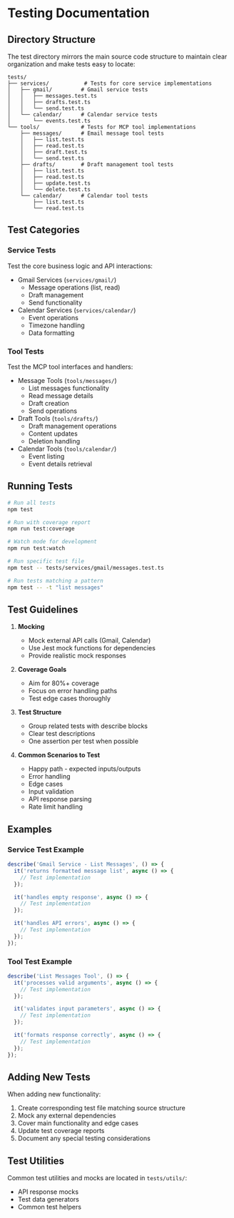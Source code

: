 # Testing Documentation

## Directory Structure
The test directory mirrors the main source code structure to maintain clear organization and make tests easy to locate:

```
tests/
├── services/           # Tests for core service implementations
│   ├── gmail/         # Gmail service tests
│   │   ├── messages.test.ts
│   │   ├── drafts.test.ts
│   │   └── send.test.ts
│   └── calendar/      # Calendar service tests
│       └── events.test.ts
└── tools/             # Tests for MCP tool implementations
    ├── messages/      # Email message tool tests
    │   ├── list.test.ts
    │   ├── read.test.ts
    │   ├── draft.test.ts
    │   └── send.test.ts
    ├── drafts/        # Draft management tool tests
    │   ├── list.test.ts
    │   ├── read.test.ts
    │   ├── update.test.ts
    │   └── delete.test.ts
    └── calendar/      # Calendar tool tests
        ├── list.test.ts
        └── read.test.ts
```

## Test Categories

### Service Tests
Test the core business logic and API interactions:
- Gmail Services (`services/gmail/`)
  - Message operations (list, read)
  - Draft management
  - Send functionality
- Calendar Services (`services/calendar/`)
  - Event operations
  - Timezone handling
  - Data formatting

### Tool Tests
Test the MCP tool interfaces and handlers:
- Message Tools (`tools/messages/`)
  - List messages functionality
  - Read message details
  - Draft creation
  - Send operations
- Draft Tools (`tools/drafts/`)
  - Draft management operations
  - Content updates
  - Deletion handling
- Calendar Tools (`tools/calendar/`)
  - Event listing
  - Event details retrieval

## Running Tests

```bash
# Run all tests
npm test

# Run with coverage report
npm run test:coverage

# Watch mode for development
npm run test:watch

# Run specific test file
npm test -- tests/services/gmail/messages.test.ts

# Run tests matching a pattern
npm test -- -t "list messages"
```

## Test Guidelines

1. **Mocking**
   - Mock external API calls (Gmail, Calendar)
   - Use Jest mock functions for dependencies
   - Provide realistic mock responses

2. **Coverage Goals**
   - Aim for 80%+ coverage
   - Focus on error handling paths
   - Test edge cases thoroughly

3. **Test Structure**
   - Group related tests with describe blocks
   - Clear test descriptions
   - One assertion per test when possible

4. **Common Scenarios to Test**
   - Happy path - expected inputs/outputs
   - Error handling
   - Edge cases
   - Input validation
   - API response parsing
   - Rate limit handling

## Examples

### Service Test Example
```typescript
describe('Gmail Service - List Messages', () => {
  it('returns formatted message list', async () => {
    // Test implementation
  });

  it('handles empty response', async () => {
    // Test implementation
  });

  it('handles API errors', async () => {
    // Test implementation
  });
});
```

### Tool Test Example
```typescript
describe('List Messages Tool', () => {
  it('processes valid arguments', async () => {
    // Test implementation
  });

  it('validates input parameters', async () => {
    // Test implementation
  });

  it('formats response correctly', async () => {
    // Test implementation
  });
});
```

## Adding New Tests

When adding new functionality:
1. Create corresponding test file matching source structure
2. Mock any external dependencies
3. Cover main functionality and edge cases
4. Update test coverage reports
5. Document any special testing considerations

## Test Utilities

Common test utilities and mocks are located in `tests/utils/`:
- API response mocks
- Test data generators
- Common test helpers